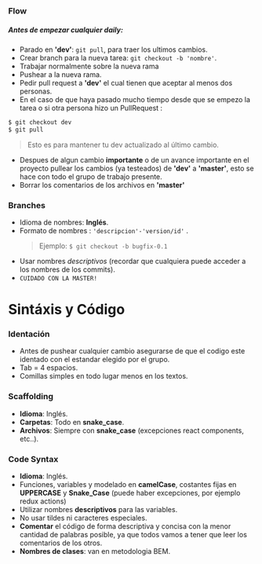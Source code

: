 ### Flow

##### Antes de empezar cualquier daily:

-  Parado en **'dev'**: `git pull`, para traer los ultimos cambios.
-  Crear branch para la nueva tarea: `git checkout -b 'nombre'`.
-  Trabajar normalmente sobre la nueva rama
-  Pushear a la nueva rama.
-  Pedir pull request a **'dev'** el cual tienen que aceptar al menos dos personas.
-  En el caso de que haya pasado mucho tiempo desde que se empezo la tarea o si otra persona hizo un PullRequest :

```sh
$ git checkout dev
$ git pull
```

> Esto es para mantener tu dev actualizado al último cambio.

-  Despues de algun cambio **importante** o de un avance importante en el proyecto pullear los cambios (ya testeados) de **'dev'** a **'master'**, esto se hace con todo el grupo de trabajo presente.
-  Borrar los comentarios de los archivos en **'master'**

### Branches

-  Idioma de nombres: **Inglés**.
-  Formato de nombres : `'descripcion'-'version/id'` .
   > Ejemplo: `$ git checkout -b bugfix-0.1`
-  Usar nombres _descriptivos_ (recordar que cualquiera puede acceder a los nombres de los commits).
-  `CUIDADO CON LA MASTER!`

# Sintáxis y Código

### Identación

-  Antes de pushear cualquier cambio asegurarse de que el codigo este identado con el estandar elegido por el grupo.
-  Tab = 4 espacios.
-  Comillas simples en todo lugar menos en los textos.

### Scaffolding

-  **Idioma**: Inglés.
-  **Carpetas**: Todo en **snake_case**.
-  **Archivos**: Siempre con **snake_case** (excepciones react components, etc..).

### Code Syntax

-  **Idioma**: Inglés.
-  Funciones, variables y modelado en **camelCase**, costantes fijas en **UPPERCASE** y **Snake_Case** (puede haber excepciones, por ejemplo redux actions)
-  Utilizar nombres **descriptivos** para las variables.
-  No usar tildes ni caracteres especiales.
-  **Comentar** el código de forma descriptiva y concisa con la menor cantidad de palabras posible, ya que todos vamos a tener que leer los comentarios de los otros.
- **Nombres de clases**: van en metodologia BEM.
